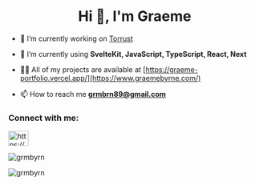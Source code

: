 <h1 align="center">Hi 👋, I'm Graeme</h1>

- 🔭 I’m currently working on [Torrust](https://torrust.com/)

- 🌱 I’m currently using **SvelteKit, JavaScript, TypeScript, React, Next**

- 👨‍💻 All of my projects are available at [https://graeme-portfolio.vercel.app/](https://www.graemebyrne.com/)

- 📫 How to reach me **grmbrn89@gmail.com**

<h3 align="left">Connect with me:</h3>
<p align="left">
<a href="https://linkedin.com/in/https://www.linkedin.com/in/graeme-byrne/" target="blank"><img align="center" src="https://raw.githubusercontent.com/rahuldkjain/github-profile-readme-generator/master/src/images/icons/Social/linked-in-alt.svg" alt="https://www.linkedin.com/in/graeme-byrne/" height="30" width="40" /></a>
</p>

<p><img align="center" src="https://github-readme-stats.vercel.app/api/top-langs?username=grmbyrn&show_icons=true&locale=en&layout=compact" alt="grmbyrn" /></p>

<p><img align="center" src="https://github-readme-streak-stats.herokuapp.com/?user=grmbyrn&" alt="grmbyrn" /></p>
